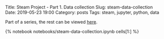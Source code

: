 Title: Steam Project - Part 1. Data collection
Slug: steam-data-collection
Date: 2019-05-23 19:00
Category: posts
Tags: steam, jupyter, python, data

Part of a series, the rest can be viewed [here]({tag}steam).

{% notebook notebooks/steam-data-collection.ipynb cells[1:] %}